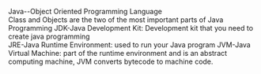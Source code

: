Java--Object Oriented Programming Language<br>
Class and Objects are the two of the most important parts of Java Programming
JDK-Java Development Kit: Development kit that you need to create java programming<br>
JRE-Java Runtime Environment: used to run your Java program
JVM-Java Virtual Machine:  part of the runtime environment and is an abstract computing machine, JVM converts bytecode
to machine code.<br>
